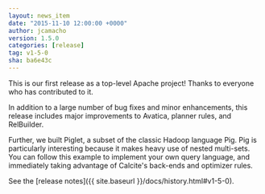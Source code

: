 ```yaml
---
layout: news_item
date: "2015-11-10 12:00:00 +0000"
author: jcamacho
version: 1.5.0
categories: [release]
tag: v1-5-0
sha: ba6e43c
---
```

<!--
{% comment %}
Licensed to the Apache Software Foundation (ASF) under one or more
contributor license agreements.  See the NOTICE file distributed with
this work for additional information regarding copyright ownership.
The ASF licenses this file to you under the Apache License, Version 2.0
(the "License"); you may not use this file except in compliance with
the License.  You may obtain a copy of the License at

http://www.apache.org/licenses/LICENSE-2.0

Unless required by applicable law or agreed to in writing, software
distributed under the License is distributed on an "AS IS" BASIS,
WITHOUT WARRANTIES OR CONDITIONS OF ANY KIND, either express or implied.
See the License for the specific language governing permissions and
limitations under the License.
{% endcomment %}
-->

This is our first release as a top-level Apache project! Thanks to everyone who has contributed to it.

In addition to a large number of bug fixes and minor enhancements, this release includes major improvements to Avatica, planner rules, and RelBuilder.

Further, we built Piglet, a subset of the classic Hadoop language Pig. Pig is particularly interesting because it makes heavy use of nested multi-sets. You can follow this example to implement your own query language, and immediately taking advantage of Calcite's back-ends and optimizer rules.

See the [release notes]({{ site.baseurl }}/docs/history.html#v1-5-0).